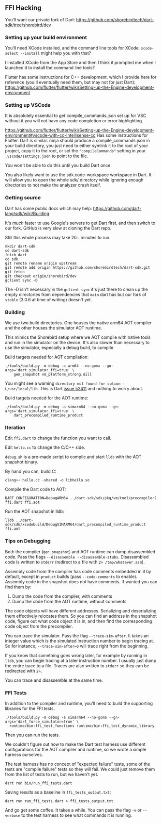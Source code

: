 ## FFI Hacking

You'll want our private fork of Dart:
https://github.com/shorebirdtech/dart-sdk/tree/shorebird/dev


### Setting up your build environment

You'll need XCode installed, and the command line tools for XCode.
`xcode-select --install` might help you with that?

I installed XCode from the App Store and then I think it prompted me when
I launched it to install the command line tools?

Flutter has some instructions for C++ development, which I provide here for
reference (you'll eventually need them, but may not for just Dart):
https://github.com/flutter/flutter/wiki/Setting-up-the-Engine-development-environment

### Setting up VSCode

It is absolutely essential to get compile_commands.json set up for VSC
without it you will not have any code completion or error highlighting.

https://github.com/flutter/flutter/wiki/Setting-up-the-Engine-development-environment#vscode-with-cc-intellisense-cc
Has some instructions for Flutter.  Dart is similar.  ninja should
produce a compile_commands.json in your build directory, you just need
to either symlink it to the root of your project, copy it to the root,
or set the `"compileCommands"` setting in your `.vscode/settings.json`
to point to the file.

You won't be able to do this until you build Dart once.

You also likely want to use the sdk.code-workspace workspace in
Dart.  It will allow you to open the whole sdk/ directory while ignoring
enough directories to not make the analyzer crash itself.


### Getting source

Dart has some public docs which may help:
https://github.com/dart-lang/sdk/wiki/Building

It's *much* faster to use Google's servers to get Dart first, and then
switch to our fork.  GitHub is very slow at cloning the Dart repo.

Still this whole process may take 20+ minutes to run.

```
mkdir dart-sdk
cd dart-sdk
fetch dart
cd sdk
git remote rename origin upstream
git remote add origin https://github.com/shorebirdtech/dart-sdk.git
git fetch
git checkout origin/shorebird/dev
gclient sync -D
```

The -D isn't necessary in the `gclient sync` it's just there to clean up
the empty directories from dependencies that `main` dart has but our
fork of `stable` (3.0.6 at time of writing) doesn't yet.

### Building

We use two build directories.  One houses the native arm64 AOT compiler and the
other houses the simulator AOT runtime.

This mimics the Shorebird setup where we AOT compile with native tools and run
in the simulator on the device.  It's also slower than necessary to use the
simulator, especially a debug build, to compile.

Build targets needed for AOT compilation:

```
./tools/build.py -m debug -a arm64 --no-goma --gn-args='dart_simulator_ffi=true' \
    gen_snapshot vm_platform_strong.dill
```

You might see a warning `directory not found for option -L/usr/local/lib`.
This is Dart [issue 52411](https://github.com/dart-lang/sdk/issues/52411)
and nothing to worry about.

Build targets needed for the AOT runtime:

```
./tools/build.py -m debug -a simarm64 --no-goma --gn-args='dart_simulator_ffi=true' \
    dart_precompiled_runtime_product
```

### Iteration

Edit `ffi.dart` to change the function you want to call.

Edit `hello.cc` to change the C/C++ side.

`debug.sh` is a pre-made script to compile and start `lldb` with the AOT snapshot binary.

By hand you can, build C:
```
clang++ hello.cc -shared -o libhello.so
```

Compile the Dart code to AOT:
```
DART_CONFIGURATION=DebugARM64 ../dart-sdk/sdk/pkg/vm/tool/precompiler2 ffi.dart ffi.aot
```

Run the AOT snapshot in lldb:
```
lldb ../dart-sdk/sdk/xcodebuild/DebugSIMARM64/dart_precompiled_runtime_product ffi.aot
```

### Tips on Debugging

Both the compiler (`gen_snapshot`) and AOT runtime can dump disassembled
code.  Pass the flags `--disassemble --disassemble-stubs`.  Disassembled code
is written to `stderr` (redirect to a file with `2> /tmp/whatever.asm`).

Assembly code from the compiler has code comments embedded in it by default,
except in `product` builds (pass `--code-comments` to enable).  Assembly code
in the snapshot does not have comments.  If wanted you can find them by:

1. Dump the code from the compiler, with comments
1. Dump the code from the AOT runtime, without comments

The code objects will have different addresses.  Serializing and deserializing
them effectively relocates them.  So you can find an address in the snapshot
code, figure out what code object it is in, and then find the corresponding
code object from the precompiler.

You can trace the simulator.  Pass the flag `--trace-sim-after`.  It takes an
integer value which is the simulated instruction number to begin tracing at.
So for instance, `--trace-sim-after=0` will trace right from the beginning.

If you know that something goes wrong later, for example by running in `lldb`,
you can begin tracing at a later instruction number.  I usually just dump the
entire trace to a file.  Traces are also written to `stderr` so they can be
redirected with `2>`.

You can trace and disassemble at the same time.

### FFI Tests

In addition to the compiler and runtime, you'll need to build the supporting
libraries for the FFI tests.

```
./tools/build.py -m debug -a simarm64 --no-goma --gn-args='dart_force_simulator=true' \
  runtime/bin:ffi_test_functions runtime/bin:ffi_test_dynamic_library
```

Then you can run the tests.

We couldn't figure out how to make the Dart test harness use different
configurations for the AOT compiler and runtime, so we wrote a simple harness
ourselves.

The test harness has no concept of "expected failure" tests, some of the tests
are "compile failure" tests so they will fail.  We could just remove them
from the list of tests to run, but we haven't yet.

```
dart run bin/run_ffi_tests.dart
```

Saving results as a baseline in `ffi_tests_output.txt`:

```
dart run run_ffi_tests.dart > ffi_tests_output.txt
```

And go get some coffee.  It takes a while.  You can pass the flag `-v` or
`--verbose` to the test harness to see what commands it is running.
